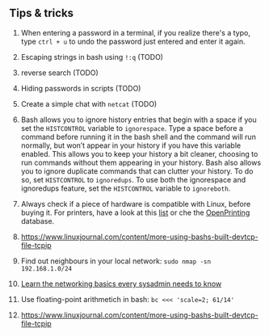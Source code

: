## Tips & tricks

1. When entering a password in a terminal, if you realize there's a typo, type `ctrl + u` to undo the password just entered and enter it again.

2. Escaping strings in bash using `!:q` (TODO)

3. reverse search (TODO)

4. Hiding passwords in scripts (TODO)

5. Create a simple chat with `netcat` (TODO)

6. Bash allows you to ignore history entries that begin with a space if you set the `HISTCONTROL` variable to `ignorespace`. Type a space before a command before running it in the bash shell and the command will run normally, but won’t appear in your history if you have this variable enabled. This allows you to keep your history a bit cleaner, choosing to run commands without them appearing in your history. Bash also allows you to ignore duplicate commands that can clutter your history. To do so, set `HISTCONTROL` to `ignoredups`. To use both the ignorespace and ignoredups feature, set the `HISTCONTROL` variable to `ignoreboth`.

7. Always check if a piece of hardware is compatible with Linux, before buying it. For printers, have a look at this [list](https://haydenjames.io/finding-linux-compatible-printers/) or che the [OpenPrinting](https://www.openprinting.org/printers/) database.

8. https://www.linuxjournal.com/content/more-using-bashs-built-devtcp-file-tcpip

9. Find out neighbours in your local network: `sudo nmap -sn 192.168.1.0/24`

10. [Learn the networking basics every sysadmin needs to know](https://www.redhat.com/sysadmin/sysadmin-essentials-networking-basics)

11. Use floating-point arithmetich in bash: `bc <<< 'scale=2; 61/14'`

12. https://www.linuxjournal.com/content/more-using-bashs-built-devtcp-file-tcpip
